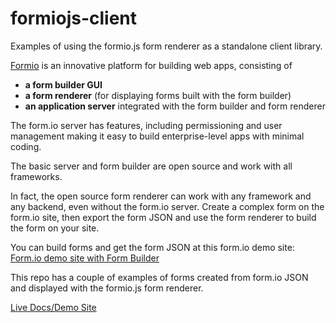# formiojs-client
Examples of using the formio.js form renderer as a standalone client library.

[Formio](http://wwww.form.io) is an innovative platform for building web apps, consisting of

* **a form builder GUI**
* **a form renderer** (for displaying forms built with the form builder)
* **an application server** integrated with the form builder and form renderer

The form.io server has features, including permissioning and user management making it easy to
build enterprise-level apps with minimal coding.

The basic server and form builder are open source and work with all frameworks.

In fact, the open source form renderer can work with any framework and any backend, even without
the form.io server. Create a complex form on the form.io site, then export the form JSON and use
the form renderer to build the form on your site.

You can build forms and get the form JSON at this form.io demo site:
[Form.io demo site with Form Builder](https://formio.github.io/formio.js/)

This repo has a couple of examples of forms created from form.io JSON and displayed with the formio.js
form renderer.

[Live Docs/Demo Site](https://kaleguy.github.io/formiojs-client)


